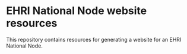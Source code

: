 EHRI National Node website resources
====================================

This repository contains resources for generating a website for
an EHRI National Node.
